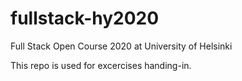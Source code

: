 # fullstack-hy2020
Full Stack Open Course 2020 at University of Helsinki

This repo is used for excercises handing-in.
